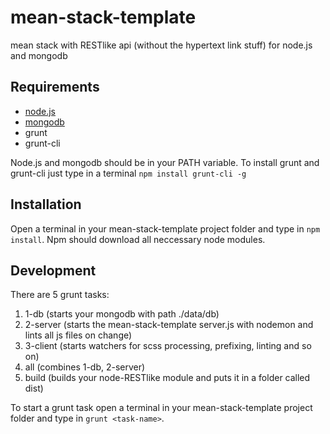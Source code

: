 mean-stack-template
=============

mean stack with RESTlike api (without the hypertext link stuff) for node.js and mongodb

Requirements
------------

* [node.js](http://nodejs.org/)
* [mongodb](http://www.mongodb.org/)
* grunt
* grunt-cli

Node.js and mongodb should be in your PATH variable.
To install grunt and grunt-cli just type in a terminal `npm install grunt-cli -g`

Installation
------------

Open a terminal in your mean-stack-template project folder and type in `npm install`.
Npm should download all neccessary node modules.

Development
-----------

There are 5 grunt tasks:

1. 1-db (starts your mongodb with path ./data/db)
2. 2-server (starts the mean-stack-template server.js with nodemon and lints all js files on change)
3. 3-client (starts watchers for scss processing, prefixing, linting and so on)
4. all (combines 1-db, 2-server)
5. build (builds your node-RESTlike module and puts it in a folder called dist)

To start a grunt task open a terminal in your mean-stack-template project folder and type in `grunt <task-name>`. 
